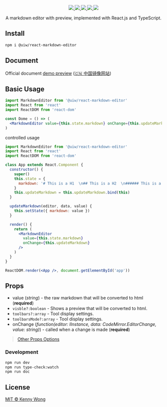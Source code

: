 <p align="center">
  <a href="https://github.com/uiwjs/react-markdown-editor/issues">
    <img src="https://img.shields.io/github/issues/uiwjs/react-markdown-editor.svg">
  </a>
  <a href="https://github.com/uiwjs/react-markdown-editor/network">
    <img src="https://img.shields.io/github/forks/uiwjs/react-markdown-editor.svg">
  </a>
  <a href="https://github.com/uiwjs/react-markdown-editor/stargazers">
    <img src="https://img.shields.io/github/stars/uiwjs/react-markdown-editor.svg">
  </a>
  <a href="https://github.com/uiwjs/react-markdown-editor/releases">
    <img src="https://img.shields.io/github/release/uiwjs/react-markdown-editor.svg">
  </a>
  <a href="https://www.npmjs.com/package/@uiw/react-markdown-editor">
    <img src="https://img.shields.io/npm/v/@uiw/react-markdown-editor.svg">
  </a>
</p>

<p align="center">
  A markdown editor with preview, implemented with React.js and TypeScript.
</p>

## Install

```bash
npm i @uiw/react-markdown-editor
```

## Document

Official document [demo preview](https://uiwjs.github.io/react-markdown-editor/) ([🇨🇳 中国镜像网站](http://uiw.gitee.io/react-markdown-editor/))

## Basic Usage

```jsx
import MarkdownEditor from '@uiw/react-markdown-editor'
import React from 'react'
import ReactDOM from 'react-dom'

const Dome = () => (
  <MarkdownEditor value={this.state.markdown} onChange={this.updateMarkdown} />
)
```

controlled usage

```jsx
import MarkdownEditor from '@uiw/react-markdown-editor'
import React from 'react'
import ReactDOM from 'react-dom'

class App extends React.Component {
  constructor() {
    super()
    this.state = {
      markdown: '# This is a H1  \n## This is a H2  \n###### This is a H6'
    }
    this.updateMarkdown = this.updateMarkdown.bind(this)
  }

  updateMarkdown(editor, data, value) {
    this.setState({ markdown: value })
  }

  render() {
    return (
      <MarkdownEditor
        value={this.state.markdown}
        onChange={this.updateMarkdown}
      />
    )
  }
}

ReactDOM.render(<App />, document.getElementById('app'))
```

## Props

- value (_string_) - the raw markdown that will be converted to html (**required**)
- `visble?:boolean` - Shows a preview that will be converted to html.
- `toolbars?:array` - Tool display settings.
- `toolbarsMode?:array` - Tool display settings.
- onChange (_function(editor: IInstance, data: CodeMirror.EditorChange, value: string)_) - called when a change is made (**required**)

> [Other Props Options](https://github.com/uiwjs/react-markdown-editor/blob/8de6abbf628b6d272d7da1c28e985fbbcba71b93/src/components/CodeMirror/index.tsx#L21-L60)

### Development

```bash
npm run dev
npm run type-check:watch
npm run doc
```

## License

[MIT © Kenny Wong](./LICENSE)
